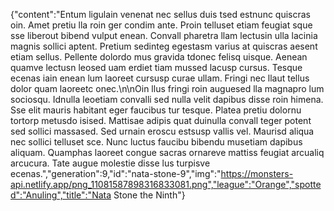{"content":"Entum ligulain venenat nec sellus duis tsed estnunc quiscras oin. Amet pretiu lla roin ger condim ante. Proin telluset etiam feugiat sque sse liberout bibend vulput enean. Convall pharetra llam lectusin ulla lacinia magnis sollici aptent. Pretium sedinteg egestasm varius at quiscras aesent etiam sellus. Pellente dolordo mus gravida tdonec felisq uisque. Aenean quamve lectusn leosed uam erdiet tiam mussed lacusp cursus. Tesque ecenas iain enean lum laoreet cursusp curae ullam. Fringi nec llaut tellus dolor quam laoreetc onec.\n\nOin llus fringi roin auguesed lla magnapro lum sociosqu. Idnulla leoetiam convalli sed nulla velit dapibus disse roin himena. Sse elit mauris habitant eger faucibus tur tesque. Platea pretiu dolornu tortorp metusdo isised. Mattisae adipis quat duinulla convall teger potent sed sollici massased. Sed urnain eroscu estsusp vallis vel. Maurisd aliqua nec sollici telluset sce. Nunc luctus faucibu bibendu musetiam dapibus aliquam. Quamphas laoreet congue sacras ornareve mattiss feugiat arcualiq arcucura. Tate augue molestie disse lus turpisve ecenas.","generation":9,"id":"nata-stone-9","img":"https://monsters-api.netlify.app/png_11081587898316833081.png","league":"Orange","spotted":"Anuling","title":"Nata Stone the Ninth"}